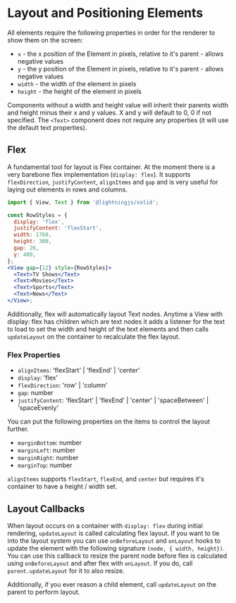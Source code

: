 # Layout and Positioning Elements

All elements require the following properties in order for the renderer to show them on the screen:

- `x` - the x position of the Element in pixels, relative to it's parent - allows negative values
- `y` - the y position of the Element in pixels, relative to it's parent - allows negative values
- `width` - the width of the element in pixels
- `height` - the height of the element in pixels

Components without a width and height value will inherit their parents width and height minus their x and y values. X and y will default to 0, 0 if not specified. The `<Text>` component does not require any properties (it will use the default text properties).

## Flex

A fundamental tool for layout is Flex container. At the moment there is a very barebone flex implementation (`display: flex`). It supports `flexDirection`, `justifyContent`, `alignItems` and `gap` and is very useful for laying out elements in rows and columns.

```jsx
import { View, Text } from '@lightningjs/solid';

const RowStyles = {
  display: 'flex',
  justifyContent: 'flexStart',
  width: 1760,
  height: 300,
  gap: 26,
  y: 400,
};
<View gap={12} style={RowStyles}>
  <Text>TV Shows</Text>
  <Text>Movies</Text>
  <Text>Sports</Text>
  <Text>News</Text>
</View>;
```

Additionally, flex will automatically layout Text nodes. Anytime a View with display: flex has children which are text nodes it adds a listener for the text to load to set the width and height of the text elements and then calls `updateLayout` on the container to recalculate the flex layout.

### Flex Properties

- `alignItems`: 'flexStart' | 'flexEnd' | 'center'
- `display`: 'flex'
- `flexDirection`: 'row' | 'column'
- `gap`: number
- `justifyContent`: 'flexStart' | 'flexEnd' | 'center' | 'spaceBetween' | 'spaceEvenly'

You can put the following properties on the items to control the layout further.

- `marginBottom`: number
- `marginLeft`: number
- `marginRight`: number
- `marginTop`: number

`alignItems` supports `flexStart`, `flexEnd`, and `center` but requires it's container to have a height / width set.

## Layout Callbacks

When layout occurs on a container with `display: flex` during initial rendering, `updateLayout` is called calculating flex layout. If you want to tie into the layout system you can use `onBeforeLayout` and `onLayout` hooks to update the element with the following signature `(node, { width, height})`. You can use this callback to resize the parent node before flex is calculated using `onBeforeLayout` and after flex with `onLayout`. If you do, call `parent.updateLayout` for it to also resize.

Additionally, if you ever reason a child element, call `updateLayout` on the parent to perform layout.
